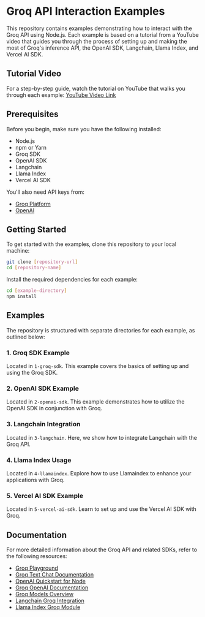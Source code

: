 # Groq API Interaction Examples

This repository contains examples demonstrating how to interact with the Groq API using Node.js. Each example is based on a tutorial from a YouTube video that guides you through the process of setting up and making the most of Groq's inference API, the OpenAI SDK, Langchain, Llama Index, and Vercel AI SDK.

## Tutorial Video

For a step-by-step guide, watch the tutorial on YouTube that walks you through each example:
[YouTube Video Link](https://youtu.be/RbJBXcF3W80)

## Prerequisites

Before you begin, make sure you have the following installed:
- Node.js
- npm or Yarn
- Groq SDK
- OpenAI SDK
- Langchain
- Llama Index
- Vercel AI SDK

You'll also need API keys from:
- [Groq Platform](https://platform.openai.com/api-keys)
- [OpenAI](https://platform.openai.com/api-keys)

## Getting Started

To get started with the examples, clone this repository to your local machine:

```bash
git clone [repository-url]
cd [repository-name]
```

Install the required dependencies for each example:

```bash
cd [example-directory]
npm install
```

## Examples

The repository is structured with separate directories for each example, as outlined below:

### 1. Groq SDK Example
Located in `1-groq-sdk`. This example covers the basics of setting up and using the Groq SDK.

### 2. OpenAI SDK Example
Located in `2-openai-sdk`. This example demonstrates how to utilize the OpenAI SDK in conjunction with Groq.

### 3. Langchain Integration
Located in `3-langchain`. Here, we show how to integrate Langchain with the Groq API.

### 4. Llama Index Usage
Located in `4-llamaindex`. Explore how to use Llamaindex to enhance your applications with Groq.

### 5. Vercel AI SDK Example
Located in `5-vercel-ai-sdk`. Learn to set up and use the Vercel AI SDK with Groq.

## Documentation

For more detailed information about the Groq API and related SDKs, refer to the following resources:

- [Groq Playground](https://console.groq.com/playground)
- [Groq Text Chat Documentation](https://console.groq.com/docs/text-chat)
- [OpenAI Quickstart for Node](https://platform.openai.com/docs/quickstart?context=node)
- [Groq OpenAI Documentation](https://console.groq.com/docs/openai)
- [Groq Models Overview](https://console.groq.com/docs/models)
- [Langchain Groq Integration](https://js.langchain.com/docs/integrations/chat/groq)
- [Llama Index Groq Module](https://ts.llamaindex.ai/modules/llms/available_llms/groq)
